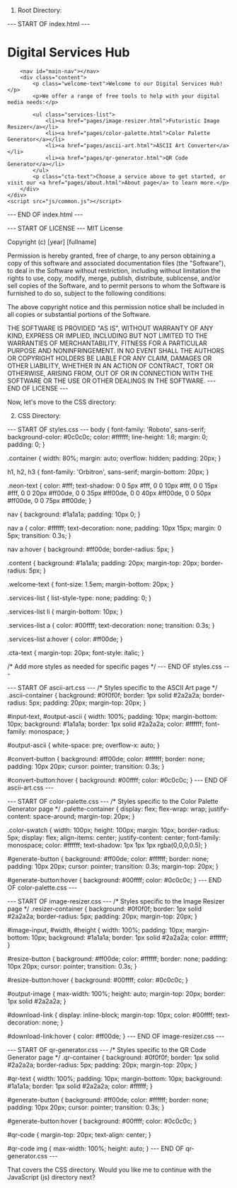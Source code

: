 1. Root Directory:

--- START OF index.html ---
<!DOCTYPE html>
<html lang="en">
<head>
    <meta charset="UTF-8">
    <meta name="viewport" content="width=device-width, initial-scale=1.0">
    <title>Digital Services Hub</title>
    <link rel="stylesheet" href="css/styles.css">
    <link href="https://fonts.googleapis.com/css2?family=Orbitron:wght@400;700&family=Roboto:wght@300;400;700&display=swap" rel="stylesheet">
</head>
<body>
    <div class="container">
        <h1 class="neon-text">Digital Services Hub</h1>
        
        <nav id="main-nav"></nav>
        <div class="content">
            <p class="welcome-text">Welcome to our Digital Services Hub!</p>
            <p>We offer a range of free tools to help with your digital media needs:</p>
            
            <ul class="services-list">
                <li><a href="pages/image-resizer.html">Futuristic Image Resizer</a></li>
                <li><a href="pages/color-palette.html">Color Palette Generator</a></li>
                <li><a href="pages/ascii-art.html">ASCII Art Converter</a></li>
                <li><a href="pages/qr-generator.html">QR Code Generator</a></li>
            </ul>
            <p class="cta-text">Choose a service above to get started, or visit our <a href="pages/about.html">About page</a> to learn more.</p>
        </div>
    </div>
    <script src="js/common.js"></script>
</body>
</html>
--- END OF index.html ---

--- START OF LICENSE ---
MIT License

Copyright (c) [year] [fullname]

Permission is hereby granted, free of charge, to any person obtaining a copy
of this software and associated documentation files (the "Software"), to deal
in the Software without restriction, including without limitation the rights
to use, copy, modify, merge, publish, distribute, sublicense, and/or sell
copies of the Software, and to permit persons to whom the Software is
furnished to do so, subject to the following conditions:

The above copyright notice and this permission notice shall be included in all
copies or substantial portions of the Software.

THE SOFTWARE IS PROVIDED "AS IS", WITHOUT WARRANTY OF ANY KIND, EXPRESS OR
IMPLIED, INCLUDING BUT NOT LIMITED TO THE WARRANTIES OF MERCHANTABILITY,
FITNESS FOR A PARTICULAR PURPOSE AND NONINFRINGEMENT. IN NO EVENT SHALL THE
AUTHORS OR COPYRIGHT HOLDERS BE LIABLE FOR ANY CLAIM, DAMAGES OR OTHER
LIABILITY, WHETHER IN AN ACTION OF CONTRACT, TORT OR OTHERWISE, ARISING FROM,
OUT OF OR IN CONNECTION WITH THE SOFTWARE OR THE USE OR OTHER DEALINGS IN THE
SOFTWARE.
--- END OF LICENSE ---

Now, let's move to the CSS directory:

2. CSS Directory:

--- START OF styles.css ---
body {
    font-family: 'Roboto', sans-serif;
    background-color: #0c0c0c;
    color: #ffffff;
    line-height: 1.6;
    margin: 0;
    padding: 0;
}

.container {
    width: 80%;
    margin: auto;
    overflow: hidden;
    padding: 20px;
}

h1, h2, h3 {
    font-family: 'Orbitron', sans-serif;
    margin-bottom: 20px;
}

.neon-text {
    color: #fff;
    text-shadow: 0 0 5px #fff, 0 0 10px #fff, 0 0 15px #fff, 0 0 20px #ff00de, 0 0 35px #ff00de, 0 0 40px #ff00de, 0 0 50px #ff00de, 0 0 75px #ff00de;
}

nav {
    background: #1a1a1a;
    padding: 10px 0;
}

nav a {
    color: #ffffff;
    text-decoration: none;
    padding: 10px 15px;
    margin: 0 5px;
    transition: 0.3s;
}

nav a:hover {
    background: #ff00de;
    border-radius: 5px;
}

.content {
    background: #1a1a1a;
    padding: 20px;
    margin-top: 20px;
    border-radius: 5px;
}

.welcome-text {
    font-size: 1.5em;
    margin-bottom: 20px;
}

.services-list {
    list-style-type: none;
    padding: 0;
}

.services-list li {
    margin-bottom: 10px;
}

.services-list a {
    color: #00ffff;
    text-decoration: none;
    transition: 0.3s;
}

.services-list a:hover {
    color: #ff00de;
}

.cta-text {
    margin-top: 20px;
    font-style: italic;
}

/* Add more styles as needed for specific pages */
--- END OF styles.css ---

--- START OF ascii-art.css ---
/* Styles specific to the ASCII Art page */
.ascii-container {
    background: #0f0f0f;
    border: 1px solid #2a2a2a;
    border-radius: 5px;
    padding: 20px;
    margin-top: 20px;
}

#input-text, #output-ascii {
    width: 100%;
    padding: 10px;
    margin-bottom: 10px;
    background: #1a1a1a;
    border: 1px solid #2a2a2a;
    color: #ffffff;
    font-family: monospace;
}

#output-ascii {
    white-space: pre;
    overflow-x: auto;
}

#convert-button {
    background: #ff00de;
    color: #ffffff;
    border: none;
    padding: 10px 20px;
    cursor: pointer;
    transition: 0.3s;
}

#convert-button:hover {
    background: #00ffff;
    color: #0c0c0c;
}
--- END OF ascii-art.css ---

--- START OF color-palette.css ---
/* Styles specific to the Color Palette Generator page */
.palette-container {
    display: flex;
    flex-wrap: wrap;
    justify-content: space-around;
    margin-top: 20px;
}

.color-swatch {
    width: 100px;
    height: 100px;
    margin: 10px;
    border-radius: 5px;
    display: flex;
    align-items: center;
    justify-content: center;
    font-family: monospace;
    color: #ffffff;
    text-shadow: 1px 1px 1px rgba(0,0,0,0.5);
}

#generate-button {
    background: #ff00de;
    color: #ffffff;
    border: none;
    padding: 10px 20px;
    cursor: pointer;
    transition: 0.3s;
    margin-top: 20px;
}

#generate-button:hover {
    background: #00ffff;
    color: #0c0c0c;
}
--- END OF color-palette.css ---

--- START OF image-resizer.css ---
/* Styles specific to the Image Resizer page */
.resizer-container {
    background: #0f0f0f;
    border: 1px solid #2a2a2a;
    border-radius: 5px;
    padding: 20px;
    margin-top: 20px;
}

#image-input, #width, #height {
    width: 100%;
    padding: 10px;
    margin-bottom: 10px;
    background: #1a1a1a;
    border: 1px solid #2a2a2a;
    color: #ffffff;
}

#resize-button {
    background: #ff00de;
    color: #ffffff;
    border: none;
    padding: 10px 20px;
    cursor: pointer;
    transition: 0.3s;
}

#resize-button:hover {
    background: #00ffff;
    color: #0c0c0c;
}

#output-image {
    max-width: 100%;
    height: auto;
    margin-top: 20px;
    border: 1px solid #2a2a2a;
}

#download-link {
    display: inline-block;
    margin-top: 10px;
    color: #00ffff;
    text-decoration: none;
}

#download-link:hover {
    color: #ff00de;
}
--- END OF image-resizer.css ---

--- START OF qr-generator.css ---
/* Styles specific to the QR Code Generator page */
.qr-container {
    background: #0f0f0f;
    border: 1px solid #2a2a2a;
    border-radius: 5px;
    padding: 20px;
    margin-top: 20px;
}

#qr-text {
    width: 100%;
    padding: 10px;
    margin-bottom: 10px;
    background: #1a1a1a;
    border: 1px solid #2a2a2a;
    color: #ffffff;
}

#generate-button {
    background: #ff00de;
    color: #ffffff;
    border: none;
    padding: 10px 20px;
    cursor: pointer;
    transition: 0.3s;
}

#generate-button:hover {
    background: #00ffff;
    color: #0c0c0c;
}

#qr-code {
    margin-top: 20px;
    text-align: center;
}

#qr-code img {
    max-width: 100%;
    height: auto;
}
--- END OF qr-generator.css ---

That covers the CSS directory. Would you like me to continue with the JavaScript (js) directory next?